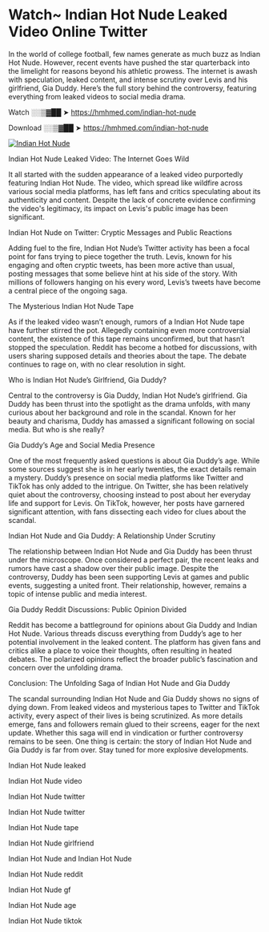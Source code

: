 # Watch~ Indian Hot Nude Leaked Video Online Twitter

In the world of college football, few names generate as much buzz as Indian Hot Nude. However, recent events have pushed the star quarterback into the limelight for reasons beyond his athletic prowess. The internet is awash with speculation, leaked content, and intense scrutiny over Levis and his girlfriend, Gia Duddy. Here’s the full story behind the controversy, featuring everything from leaked videos to social media drama.

Watch ░░▒▓██ ➤ https://hmhmed.com/indian-hot-nude

Download ░░▒▓██ ➤ https://hmhmed.com/indian-hot-nude

[![Indian Hot Nude](https://i.imgur.com/dJHk4Zq.gif)](https://hmhmed.com/indian-hot-nude)

Indian Hot Nude Leaked Video: The Internet Goes Wild

It all started with the sudden appearance of a leaked video purportedly featuring Indian Hot Nude. The video, which spread like wildfire across various social media platforms, has left fans and critics speculating about its authenticity and content. Despite the lack of concrete evidence confirming the video's legitimacy, its impact on Levis's public image has been significant.

Indian Hot Nude on Twitter: Cryptic Messages and Public Reactions

Adding fuel to the fire, Indian Hot Nude’s Twitter activity has been a focal point for fans trying to piece together the truth. Levis, known for his engaging and often cryptic tweets, has been more active than usual, posting messages that some believe hint at his side of the story. With millions of followers hanging on his every word, Levis’s tweets have become a central piece of the ongoing saga.

The Mysterious Indian Hot Nude Tape

As if the leaked video wasn’t enough, rumors of a Indian Hot Nude tape have further stirred the pot. Allegedly containing even more controversial content, the existence of this tape remains unconfirmed, but that hasn’t stopped the speculation. Reddit has become a hotbed for discussions, with users sharing supposed details and theories about the tape. The debate continues to rage on, with no clear resolution in sight.

Who is Indian Hot Nude’s Girlfriend, Gia Duddy?

Central to the controversy is Gia Duddy, Indian Hot Nude’s girlfriend. Gia Duddy has been thrust into the spotlight as the drama unfolds, with many curious about her background and role in the scandal. Known for her beauty and charisma, Duddy has amassed a significant following on social media. But who is she really?

Gia Duddy’s Age and Social Media Presence

One of the most frequently asked questions is about Gia Duddy’s age. While some sources suggest she is in her early twenties, the exact details remain a mystery. Duddy’s presence on social media platforms like Twitter and TikTok has only added to the intrigue. On Twitter, she has been relatively quiet about the controversy, choosing instead to post about her everyday life and support for Levis. On TikTok, however, her posts have garnered significant attention, with fans dissecting each video for clues about the scandal.

Indian Hot Nude and Gia Duddy: A Relationship Under Scrutiny

The relationship between Indian Hot Nude and Gia Duddy has been thrust under the microscope. Once considered a perfect pair, the recent leaks and rumors have cast a shadow over their public image. Despite the controversy, Duddy has been seen supporting Levis at games and public events, suggesting a united front. Their relationship, however, remains a topic of intense public and media interest.

Gia Duddy Reddit Discussions: Public Opinion Divided

Reddit has become a battleground for opinions about Gia Duddy and Indian Hot Nude. Various threads discuss everything from Duddy’s age to her potential involvement in the leaked content. The platform has given fans and critics alike a place to voice their thoughts, often resulting in heated debates. The polarized opinions reflect the broader public’s fascination and concern over the unfolding drama.

Conclusion: The Unfolding Saga of Indian Hot Nude and Gia Duddy

The scandal surrounding Indian Hot Nude and Gia Duddy shows no signs of dying down. From leaked videos and mysterious tapes to Twitter and TikTok activity, every aspect of their lives is being scrutinized. As more details emerge, fans and followers remain glued to their screens, eager for the next update. Whether this saga will end in vindication or further controversy remains to be seen. One thing is certain: the story of Indian Hot Nude and Gia Duddy is far from over. Stay tuned for more explosive developments.

Indian Hot Nude leaked

Indian Hot Nude video

Indian Hot Nude twitter

Indian Hot Nude twitter

Indian Hot Nude tape

Indian Hot Nude girlfriend

Indian Hot Nude and Indian Hot Nude

Indian Hot Nude reddit

Indian Hot Nude gf

Indian Hot Nude age

Indian Hot Nude tiktok